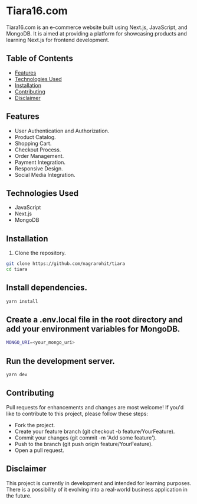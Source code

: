 # Tiara16.com

Tiara16.com is an e-commerce website built using Next.js, JavaScript, and MongoDB. It is aimed at providing a platform for showcasing products and learning Next.js for frontend development.

## Table of Contents

- [Features](#features)
- [Technologies Used](#technologies-used)
- [Installation](#installation)
- [Contributing](#contributing)
- [Disclaimer](#disclaimer)

## Features

- User Authentication and Authorization.
- Product Catalog.
- Shopping Cart.
- Checkout Process.
- Order Management.
- Payment Integration.
- Responsive Design.
- Social Media Integration.

## Technologies Used

- JavaScript
- Next.js
- MongoDB

## Installation

1. Clone the repository.

```bash
git clone https://github.com/nagrarohit/tiara
cd tiara
```

## Install dependencies.
```bash
yarn install
```

## Create a .env.local file in the root directory and add your environment variables for MongoDB.
```bash
MONGO_URI=<your_mongo_uri>
```

## Run the development server.
```bash
yarn dev
```

## Contributing
Pull requests for enhancements and changes are most welcome! If you'd like to contribute to this project, please follow these steps:

- Fork the project.
- Create your feature branch (git checkout -b feature/YourFeature).
- Commit your changes (git commit -m 'Add some feature').
- Push to the branch (git push origin feature/YourFeature).
- Open a pull request.

## Disclaimer
This project is currently in development and intended for learning purposes. There is a possibility of it evolving into a real-world business application in the future.
